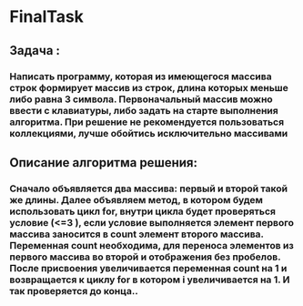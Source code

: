 # FinalTask
## Задача : 
### Написать программу, которая из имеющегося массива строк формирует массив из строк, длина которых меньше либо равна 3 символа. Первоначальный массив можно ввести с клавиатуры, либо задать на старте выполнения алгоритма. При решение не рекомендуется пользоваться коллекциями, лучше обойтись исключительно массивами
## Описание алгоритма решения:
### Сначало объявляется два массива: первый и вторoй такой же длины. Далее объявляем метод, в котором будем использовать цикл for, внутри цикла будет проверяться условие (<=3 ), если условие выполняется элемент первого массива заносится в count элемент второго массива. Переменная count необходима, для переноса элементов из первого массива во второй и отображения без пробелов. После присвоения увеличивается переменная count на 1 и возвращается к циклу for в котором i увеличивается на 1. И так проверяется до конца..

